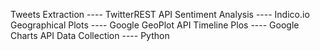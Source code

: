 
Tweets Extraction         ---- TwitterREST API
Sentiment Analysis 	  ---- Indico.io
Geographical Plots	  ---- Google GeoPlot API
Timeline Plos		  ---- Google Charts API
Data Collection 	  ---- Python

